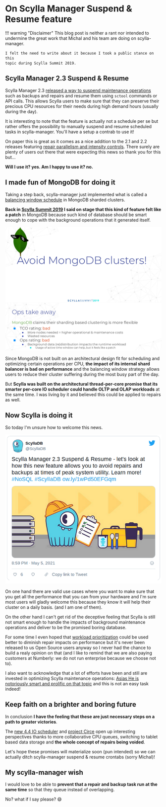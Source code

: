# On Scylla Manager Suspend & Resume feature

!!! warning "Disclaimer"
    This blog post is neither a rant nor intended to undermine the great
    work that Michal and his team are doing on scylla-manager.

    I felt the need to write about it because I took a public stance on this
    topic during Scylla Summit 2019.

## Scylla Manager 2.3 Suspend & Resume

Scylla Manager 2.3 [released a way to suspend maintenance operations] such as
backups and repairs and resume them using `sctool` commands or API calls. This
allows Scylla users to make sure that they can preserve their precious
CPU resources for their needs during high demand hours (usually during the day).

It is interesting to note that the feature is actually not a schedule per se
but rather offers the possibility to manually suspend and resume scheduled
tasks in scylla-manager. You'll have a setup a contrab to use it!

On paper this is great as it comes as a nice addition to the 2.1 and 2.2
releases featuring [repair parallelism and intensity controls]. There surely
are plenty of users out there that were expecting this news so thank you for
this but...

**Will I use it? yes. Am I happy to use it? no.**

[released a way to suspend maintenance operations]: https://www.scylladb.com/2021/05/05/scylla-manager-2-3-suspend-resume/
[repair parallelism and intensity controls]: https://www.scylladb.com/product/release-notes/scylla-manager-2-2/

## I made fun of MongoDB for doing it

Taking a step back, scylla-manager just implemented what is called a
[balancing window schedule] in MongoDB sharded clusters.

**Back in [Scylla Summit 2019] I said on stage that this kind of feature felt
like a patch** in MongoDB because such kind of database should be smart enough
to cope with the background operations that it generated itself.

![avoid mongodb clusters](images/2021-05-06-avoid_mongodb.png)
![balancing window is a patch](images/2021-05-06-balancing_patch.png)

Since MongoDB is not built on an architectural design fit for scheduling and
optimizing certain operations per CPU, **the impact of its internal shard
balancer is bad on performance** and the balancing window strategy allows
users to reduce their cluster suffering during the most busy part of the day.

But **Scylla was built on the architectural thread-per-core promise that
its smarter per-core IO scheduler could handle OLTP and OLAP workloads** at
the same time. I was living by it and believed this could be applied to
repairs as well.

[balancing window schedule]: https://docs.mongodb.com/manual/tutorial/manage-sharded-cluster-balancer/#schedule-the-balancing-window
[Scylla Summit 2019]: https://www.scylladb.com/2019/11/18/overheard-at-scylla-summit-2019/

## Now Scylla is doing it

So today I'm unsure how to welcome this news.

![scylla twitter announcement](images/2021-05-06-twitter_manager.png)

On one hand there are valid use cases where you want to make sure that you
get all the performance that you can from your hardware and I'm sure most
users will gladly welcome this because they know it will help their cluster
on a daily basis. (and I am one of them).

On the other hand I can't get rid of the deceptive feeling that Scylla is
still not smart enough to handle the impacts of background maintenance
operations and deliver to be the promised boring database.

For some time I even hoped that [workload prioritization] could be used better
to diminish repair impacts on performance but it's never been released to us
Open Source users anyway so I never had the chance to build a realy opinion on
that (and I like to remind that we are also paying customers at Numberly: we
do not run enterprise because we choose not to).

I also want to acknowledge that a lot of efforts have been and still are
invested in optimizing Scylla maintenance operations: [Asias He is notoriously
smart and prolific on that topic] and this is not an easy task indeed!

[workload prioritization]: https://www.scylladb.com/2019/05/23/workload-prioritization-running-oltp-and-olap-traffic-on-the-same-superhighway/
[Asias He is notoriously smart and prolific on that topic]: https://www.scylladb.com/presentations/how-we-made-scylla-maintenance-easier-safer-and-faster/

## Keep faith on a brighter and boring future

In conclusion **I have the feeling that these are just necessary steps on
a path to greater victories**.

The [new 4.4 IO scheduler] and [project Circe] open up interesting perspectives
thanks to more collaborative CPU queues, switching to tablet based data storage
and **the whole concept of repairs being voided**.

Let's hope these promises will materialize soon (pun intended) so we can
actually ditch scylla-manager suspend & resume crontabs (sorry Michal)!

[new 4.4 IO scheduler]: https://www.scylladb.com/2021/04/06/scyllas-new-io-scheduler/
[project Circe]: https://www.scylladb.com/2021/01/12/making-scylla-a-monstrous-database-introducing-project-circe/

## My scylla-manager wish

I would love to be able to **prevent that a repair and backup task run at the
same time** so that they queue instead of overlapping.

No? what if I say please? :smile:
